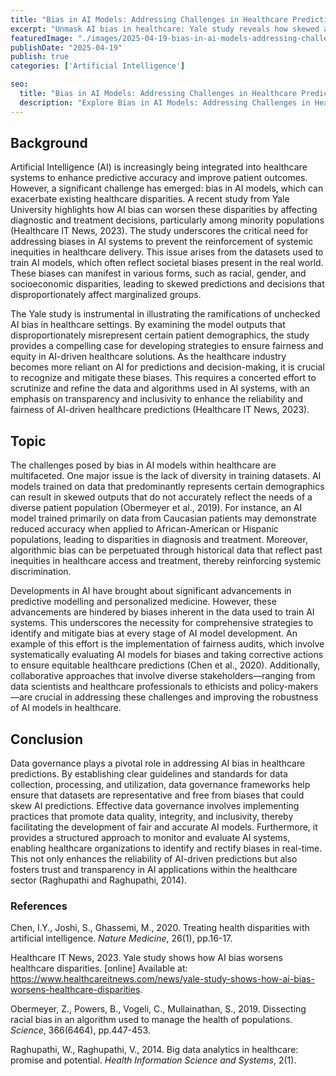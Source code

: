 ```yaml
---
title: "Bias in AI Models: Addressing Challenges in Healthcare Predictions"
excerpt: "Unmask AI bias in healthcare: Yale study reveals how skewed algorithms deepen disparities, urging a data-driven revolution for equitable patient outcomes."
featuredImage: "./images/2025-04-19-bias-in-ai-models-addressing-challenges-in-healthcare-predictions.jpg"
publishDate: "2025-04-19"
publish: true
categories: ['Artificial Intelligence']

seo:
  title: "Bias in AI Models: Addressing Challenges in Healthcare Predictions - Policy and Innovation"
  description: "Explore Bias in AI Models: Addressing Challenges in Healthcare Predictions through a critical lens, with action-oriented recommendations."
---
```


## Background

Artificial Intelligence (AI) is increasingly being integrated into healthcare systems to enhance predictive accuracy and improve patient outcomes. However, a significant challenge has emerged: bias in AI models, which can exacerbate existing healthcare disparities. A recent study from Yale University highlights how AI bias can worsen these disparities by affecting diagnostic and treatment decisions, particularly among minority populations (Healthcare IT News, 2023). The study underscores the critical need for addressing biases in AI systems to prevent the reinforcement of systemic inequities in healthcare delivery. This issue arises from the datasets used to train AI models, which often reflect societal biases present in the real world. These biases can manifest in various forms, such as racial, gender, and socioeconomic disparities, leading to skewed predictions and decisions that disproportionately affect marginalized groups.

The Yale study is instrumental in illustrating the ramifications of unchecked AI bias in healthcare settings. By examining the model outputs that disproportionately misrepresent certain patient demographics, the study provides a compelling case for developing strategies to ensure fairness and equity in AI-driven healthcare solutions. As the healthcare industry becomes more reliant on AI for predictions and decision-making, it is crucial to recognize and mitigate these biases. This requires a concerted effort to scrutinize and refine the data and algorithms used in AI systems, with an emphasis on transparency and inclusivity to enhance the reliability and fairness of AI-driven healthcare predictions (Healthcare IT News, 2023).

## Topic

The challenges posed by bias in AI models within healthcare are multifaceted. One major issue is the lack of diversity in training datasets. AI models trained on data that predominantly represents certain demographics can result in skewed outputs that do not accurately reflect the needs of a diverse patient population (Obermeyer et al., 2019). For instance, an AI model trained primarily on data from Caucasian patients may demonstrate reduced accuracy when applied to African-American or Hispanic populations, leading to disparities in diagnosis and treatment. Moreover, algorithmic bias can be perpetuated through historical data that reflect past inequities in healthcare access and treatment, thereby reinforcing systemic discrimination.

Developments in AI have brought about significant advancements in predictive modelling and personalized medicine. However, these advancements are hindered by biases inherent in the data used to train AI systems. This underscores the necessity for comprehensive strategies to identify and mitigate bias at every stage of AI model development. An example of this effort is the implementation of fairness audits, which involve systematically evaluating AI models for biases and taking corrective actions to ensure equitable healthcare predictions (Chen et al., 2020). Additionally, collaborative approaches that involve diverse stakeholders—ranging from data scientists and healthcare professionals to ethicists and policy-makers—are crucial in addressing these challenges and improving the robustness of AI models in healthcare.

## Conclusion

Data governance plays a pivotal role in addressing AI bias in healthcare predictions. By establishing clear guidelines and standards for data collection, processing, and utilization, data governance frameworks help ensure that datasets are representative and free from biases that could skew AI predictions. Effective data governance involves implementing practices that promote data quality, integrity, and inclusivity, thereby facilitating the development of fair and accurate AI models. Furthermore, it provides a structured approach to monitor and evaluate AI systems, enabling healthcare organizations to identify and rectify biases in real-time. This not only enhances the reliability of AI-driven predictions but also fosters trust and transparency in AI applications within the healthcare sector (Raghupathi and Raghupathi, 2014).

### References

Chen, I.Y., Joshi, S., Ghassemi, M., 2020. Treating health disparities with artificial intelligence. *Nature Medicine*, 26(1), pp.16-17.

Healthcare IT News, 2023. Yale study shows how AI bias worsens healthcare disparities. [online] Available at: <https://www.healthcareitnews.com/news/yale-study-shows-how-ai-bias-worsens-healthcare-disparities>.

Obermeyer, Z., Powers, B., Vogeli, C., Mullainathan, S., 2019. Dissecting racial bias in an algorithm used to manage the health of populations. *Science*, 366(6464), pp.447-453.

Raghupathi, W., Raghupathi, V., 2014. Big data analytics in healthcare: promise and potential. *Health Information Science and Systems*, 2(1).